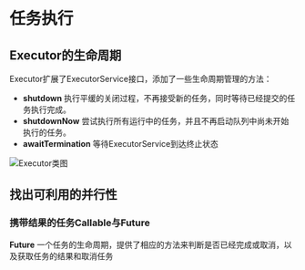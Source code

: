 # 任务执行

## Executor的生命周期

Executor扩展了ExecutorService接口，添加了一些生命周期管理的方法：
- **shutdown** 执行平缓的关闭过程，不再接受新的任务，同时等待已经提交的任务执行完成。
- **shutdownNow** 尝试执行所有运行中的任务，并且不再启动队列中尚未开始执行的任务。
- **awaitTermination** 等待ExecutorService到达终止状态

![Executor类图](http://p82ueiq23.bkt.clouddn.com/TOv1IaD138RtSuhGrIkLNi0YtRWJ5_PvW7GcQc0cWPbCdw2Un5Eu5hoDU0q7xHIqkWdX-_8dMHV3R3L5Dx95WjdvFVbgcZzUNj-VtsQEnIZVe2VevW-qeRnZJyvr0Al7vV9O7oVXmIrWfno0lWWDLrK4jv70QqeeONxgdlu_UOYNksf19ndQ_08.png)

## 找出可利用的并行性

### 携带结果的任务Callable与Future

**Future** 一个任务的生命周期，提供了相应的方法来判断是否已经完成或取消，以及获取任务的结果和取消任务